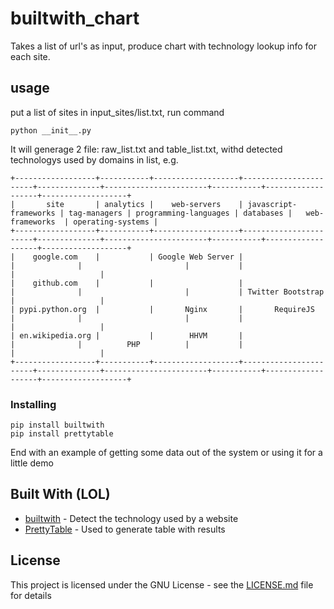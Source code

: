 # builtwith_chart

Takes a list of url's as input, produce chart with technology lookup info for each site.

## usage

put a list of sites in input_sites/list.txt, run command
```
python __init__.py
```
It will generage 2 file: raw_list.txt and table_list.txt, withd detected technologys used by domains  in list, e.g.
```
+------------------+-----------+-------------------+-----------------------+--------------+-----------------------+-----------+-------------------+-------------------+
|       site       | analytics |    web-servers    | javascript-frameworks | tag-managers | programming-languages | databases |   web-frameworks  | operating-systems |
+------------------+-----------+-------------------+-----------------------+--------------+-----------------------+-----------+-------------------+-------------------+
|    google.com    |           | Google Web Server |                       |              |                       |           |                   |                   |
|    github.com    |           |                   |                       |              |                       |           | Twitter Bootstrap |                   |
| pypi.python.org  |           |       Nginx       |       RequireJS       |              |                       |           |                   |                   |
| en.wikipedia.org |           |        HHVM       |                       |              |          PHP          |           |                   |                   |
+------------------+-----------+-------------------+-----------------------+--------------+-----------------------+-----------+-------------------+-------------------+
```

   

### Installing

```
pip install builtwith
pip install prettytable
```

End with an example of getting some data out of the system or using it for a little demo

## Built With (LOL)

* [builtwith](https://pypi.python.org/pypi/builtwith) - Detect the technology used by a website
* [PrettyTable](https://pypi.python.org/pypi/PrettyTable) - Used to generate table with results 
 
## License

This project is licensed under the GNU License - see the [LICENSE.md](LICENSE.md) file for details


